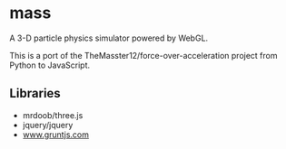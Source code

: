 mass
=

A 3-D particle physics simulator powered by WebGL.

This is a port of the TheMasster12/force-over-acceleration project from Python to JavaScript.

Libraries
-
* mrdoob/three.js
* jquery/jquery
* www.gruntjs.com
